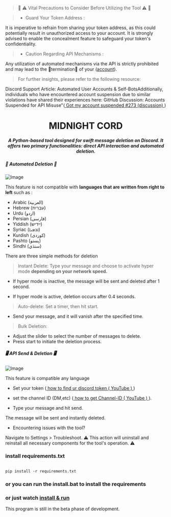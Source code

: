 
>  🔴 ⚠️ Vital Precautions to Consider Before Utilizing the Tool ⚠️ 🔴

> *   Guard Your Token Address :

It is imperative to refrain from sharing your token address, as this could potentially result in unauthorized access to your account. It is strongly advised to enable the concealment feature to safeguard your token's confidentiality.
> * Caution Regarding API Mechanisms :

Any utilization of automated mechanisms via the API is strictly prohibited and may lead to the 🛑termination🛑 of your ([account](https://support.discord.com/hc/en-us/articles/115002192352-Automated-User-Accounts-Self-Bots)).
> For further insights, please refer to 
the following resource:

  Discord Support Article: Automated User Accounts & Self-BotsAdditionally, individuals who have encountered account suspension due to similar violations have shared their experiences here: GitHub Discussion: Accounts Suspended for API Misuse"([ Got my account suspended #273 (discussion) ](https://github.com/victornpb/undiscord/discussions/273))

 <h1 align="center"> MIDNIGHT CORD</h1>

 <h5 align="center">  A Python-based tool designed for swift message deletion on Discord. It offers two primary functionalities: direct API interaction and automated deletion.
 </h5>


 <h5 align="left">  🤖 Automated Deletion 🤖 </h5>
 
![Image](https://github.com/user-attachments/assets/8f75f98a-1e50-495b-ae91-e3aa9b5454bf)



This feature is not compatible with **languages that are written from right to left** such as :
> 
* Arabic (العربية) 
* Hebrew (עִבְרִית)
* Urdu (اردو)
* Persian (فارسی)
* Yiddish (ייִדיש)
* Syriac (ܐܪܡܝܐ)
* Kurdish (کوردی)
* Pashto (پښتو)
* Sindhi (سنڌي)
  
There are three simple methods for deletion

> Instant Delete:
>   Type your message and choose to activate hyper mode **depending on your network speed.**

* If hyper mode is inactive, the message will be sent and deleted after 1 second.

* If hyper mode is active, deletion occurs after 0.4 seconds.

> Auto-delete:
> Set a timer, then hit start.

 * Send your message, and it will vanish after the specified time.

> Bulk Deletion:

* Adjust the slider to select the number of messages to delete.
* Press start to initiate the deletion process.

>

 <h5 align="left">  🖥️ API Send & Deletion 🖥️ </h5>
 
![Image](https://github.com/user-attachments/assets/9a22620b-4858-459a-b0bb-871200f9f0d1)

This feature is compatible any language 


* Set your token ([ how to find ur discord token ( YouTube ) ](https://youtu.be/b2Y8-Z3Wtjo?si=8iWAUn5xZMPC4HMG))
* set the channel ID (DM,etc) ([ how to get Channel-ID  ( YouTube ) ](https://www.youtube.com/watch?v=YjiQ7CajAgg)).

* Type your message and hit send.

The message will be sent and instantly deleted.

* Encountering issues with the tool? 

Navigate to Settings > Troubleshoot.
⚠️ This action will uninstall and reinstall all necessary components for the tool's operation. ⚠️

### install requirements.txt 

```shell

pip install -r requirements.txt

```
### or you can run the install.bat to install the requirements
### or just watch [install & run](https://youtu.be/yMKZfRoSwd4)

>

This program is still in the beta phase of development.
